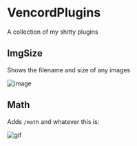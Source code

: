 ﻿# VencordPlugins
A collection of my shitty plugins
## ImgSize
Shows the filename and size of any images

![image](https://i.imgur.com/1KSukfU.png)


## Math
Adds `/math` and whatever this is:

![gif](https://i.imgur.com/6OxFC61.gif)
